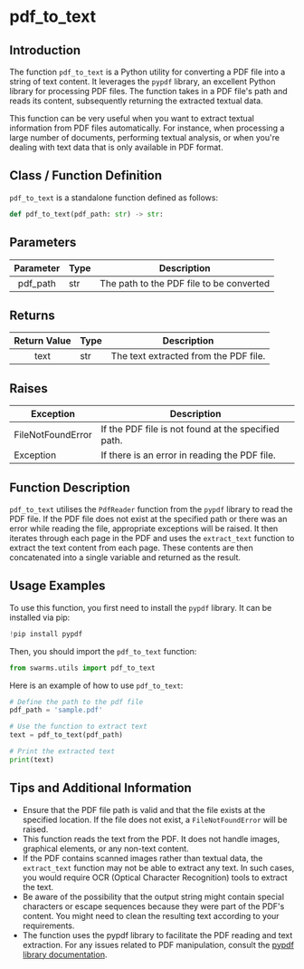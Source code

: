 # pdf_to_text

## Introduction
The function `pdf_to_text` is a Python utility for converting a PDF file into a string of text content. It leverages the `pypdf` library, an excellent Python library for processing PDF files. The function takes in a PDF file's path and reads its content, subsequently returning the extracted textual data.

This function can be very useful when you want to extract textual information from PDF files automatically. For instance, when processing a large number of documents, performing textual analysis, or when you're dealing with text data that is only available in PDF format.

## Class / Function Definition

`pdf_to_text` is a standalone function defined as follows:

```python
def pdf_to_text(pdf_path: str) -> str:
```

## Parameters

| Parameter   | Type  |  Description  | 
|:-:|---|---|
|    pdf_path   |   str |   The path to the PDF file to be converted  |

## Returns

| Return Value   | Type  |  Description  | 
|:-:|---|---|
|    text   |   str |   The text extracted from the PDF file.  |

## Raises

| Exception  |  Description  | 
|---|---|
|   FileNotFoundError  |  If the PDF file is not found at the specified path. |
|   Exception  |  If there is an error in reading the PDF file. |

## Function Description 

`pdf_to_text` utilises the `PdfReader` function from the `pypdf` library to read the PDF file. If the PDF file does not exist at the specified path or there was an error while reading the file, appropriate exceptions will be raised. It then iterates through each page in the PDF and uses the `extract_text` function to extract the text content from each page. These contents are then concatenated into a single variable and returned as the result.

## Usage Examples

To use this function, you first need to install the `pypdf` library. It can be installed via pip:

```python
!pip install pypdf
```

Then, you should import the `pdf_to_text` function:

```python
from swarms.utils import pdf_to_text
```

Here is an example of how to use `pdf_to_text`:

```python
# Define the path to the pdf file
pdf_path = 'sample.pdf'

# Use the function to extract text
text = pdf_to_text(pdf_path)

# Print the extracted text
print(text)
```

## Tips and Additional Information
- Ensure that the PDF file path is valid and that the file exists at the specified location. If the file does not exist, a `FileNotFoundError` will be raised.
- This function reads the text from the PDF. It does not handle images, graphical elements, or any non-text content.
- If the PDF contains scanned images rather than textual data, the `extract_text` function may not be able to extract any text. In such cases, you would require OCR (Optical Character Recognition) tools to extract the text. 
- Be aware of the possibility that the output string might contain special characters or escape sequences because they were part of the PDF's content. You might need to clean the resulting text according to your requirements.
- The function uses the pypdf library to facilitate the PDF reading and text extraction. For any issues related to PDF manipulation, consult the [pypdf library documentation](https://pythonhosted.org/pypdf/).
